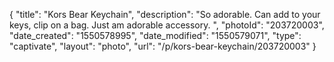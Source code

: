 {
    "title": "Kors Bear Keychain",
    "description": "So adorable. Can add to your keys, clip on a bag. Just am adorable accessory. ",
    "photoId": "203720003",
    "date_created": "1550578995",
    "date_modified": "1550579071",
    "type": "captivate",
    "layout": "photo",
    "url": "\/p\/kors-bear-keychain\/203720003"
}